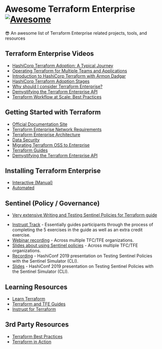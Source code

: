 # Awesome Terraform Enterprise [![Awesome](https://cdn.rawgit.com/sindresorhus/awesome/d7305f38d29fed78fa85652e3a63e154dd8e8829/media/badge.svg)](https://github.com/sindresorhus/awesome)
😎 An awesome list of Terraform Enterprise related projects, tools, and resources 

## Terraform Enterprise Videos

- [HashiCorp Terraform Adoption: A Typical Journey](https://www.hashicorp.com/resources/terraform-adoption-journey)
- [Operating Terraform for Multiple Teams and Applications](https://www.hashicorp.com/resources/operating-terraform-for-multiple-teams-and-applications/)
- [Introduction to HashiCorp Terraform with Armon Dadgar](https://www.youtube.com/watch?v=h970ZBgKINg&t=4s)
- [HashiCorp Terraform Adoption Stages](https://www.youtube.com/watch?v=FWpCQar9dYg)
- [Why should I consider Terraform Enterprise?](https://www.youtube.com/watch?v=s8IZa_o5UGw)
- [Demystifying the Terraform Enterprise API](https://www.youtube.com/watch?v=MkZtERNAQf0&t=49s)
- [Terraform Workflow at Scale: Best Practices](https://www.youtube.com/watch?v=9c0s93GcXVw)

## Getting Started with Terraform

- [Official Documentation Site](https://www.terraform.io/docs/index.html)
- [Terraform Enterprise Network Requirements](https://www.terraform.io/docs/enterprise/before-installing/network-requirements.html)
- [Terraform Enterprise Architecture](https://www.terraform.io/docs/enterprise/system-overview/architecture.html)
- [Data Security](https://www.terraform.io/docs/enterprise/system-overview/data-security.html)
- [Migrating Terraform OSS to Enterprise](https://learn.hashicorp.com/terraform/tfc/tfc_migration)
- [Terraform Guides](https://github.com/hashicorp/terraform-guides)
- [Demystifying the Terraform Enterprise API](https://www.youtube.com/watch?v=MkZtERNAQf0)

## Installing Terraform Enterprise

- [Interactive (Manual)](https://www.terraform.io/docs/enterprise/install/installer.html)
- [Automated](https://www.terraform.io/docs/enterprise/install/automating-the-installer.html)

## Sentinel (Policy / Governance)

- [Very extensive Writing and Testing Sentinel Policies for Terraform guide](https://www.hashicorp.com/resources/writing-and-testing-sentinel-policies-for-terraform/)
<!-- - Sentinel in Terraform presentation, used in the Sentinel in Terraform workshop. -->
- [Instruqt Track](https://instruqt.com/hashicorp/tracks/sentinel-for-terraform) - Essentially guides participants through the process of completing the 5 exercises in the guide as well as an extra credit exercise.
- [Webinar recording](https://www.hashicorp.com/resources/using-sentinel-policies-across-multiple-terraform-cloud-organizations/) - Across multiple TFC/TFE organizations.
- [Slides about using Sentinel policies](https://github.com/rberlind/sentinel-policy-sets-for-tfc/raw/master/Using-Sentinel-Policies-Across-Multiple-TFC-Orgs.pptx) - Across multiple TFC/TFE organizations.
- [Recording](https://www.hashicorp.com/resources/testing-terraform-sentinel-policies-using-mocks) - HashiConf 2019 presentation on Testing Sentinel Policies with the Sentinel Simulator (CLI).
- [Slides](https://github.com/rberlind/HashiConf-2019/raw/master/Testing-Terraform-Sentinel-Policies-Using-Mocks.pptx) - HashiConf 2019 presentation on Testing Sentinel Policies with the Sentinel Simulator (CLI).

## Learning Resources

- [Learn Terraform](https://learn.hashicorp.com/terraform)
- [Terraform and TFE Guides](https://learn.hashicorp.com/terraform/)
- [Instruqt for Terraform](https://play.instruqt.com/hashicorp)


## 3rd Party Resources

- [Terraform Best Practices](https://www.terraform-best-practices.com/)
- [Terraform in Action](https://www.manning.com/books/terraform-in-action)
